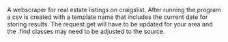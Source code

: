 A webscraper for real estate listings on craigslist. After running the program a csv is created with a template name that
includes the current date for storing results. The request.get will have to be updated for your area and the .find classes
may need to be adjusted to the source.
